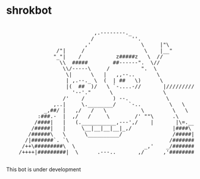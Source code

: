 # shrokbot
<pre>                                                                           
                            ,.--------._                                            
                           /            ''.                                         
                         ,'                \     |"\                /\          /\  
                /"|     /                   \    |__"              ( \\        // ) 
               "_"|    /           z#####z   \  //                  \ \\      // /  
                 \\  #####        ##------".  \//                    \_\\||||//_/   
                  \\/-----\     /          ".  \                      \/ _  _ \     
                   \|      \   |   ,,--..       \                    \/|(O)(O)|     
                   | ,.--._ \  (  | ##   \)      \                  \/ |      |     
                   |(  ##  )/   \ `-....-//       |///////////////_\/  \      /     
                     '--'."      \                \              //     |____|      
                  /'    /         ) --.            \            ||     /      \     
               ,..|     \.________/    `-..         \   \       \|     \ 0  0 /     
            _,##/ |   ,/   /   \           \         \   \       U    / \_//_/      
          :###.-  |  ,/   /     \        /' ""\      .\        (     /              
         /####|   |   (.___________,---',/    |       |\=._____|  |_/              
        /#####|   |     \__|__|__|__|_,/             |####\    |  ||                
       /######\   \      \__________/                /#####|   \  ||               
      /|#######`. `\                                /#######\   | ||                
     /++\#########\  \                      _,'    _/#########\ | ||                
    /++++|#########|  \      .---..       ,/      ,'##########.\|_||                         
                                                                                    
</pre>



                
This bot is under development
